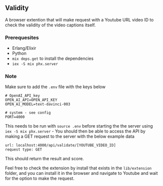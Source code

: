 ## Validity
A browser extention that will make request with a Youtube URL video ID to check the validity of the video captions itself.

### Prerequesites
- Erlang/Elixir
- Python
- `mix deps.get` to install the dependencies
- `iex -S mix phx.server`

### Note
Make sure to add the `.env` file with the keys below

```
# OpenAI_API_key
OPEN_AI_API=OPEN_API_KEY
OPEN_AI_MODEL=text-davinci-003

# system - see config
PORT=4000
```

This needs to be run with `source .env` before starting the the server using `iex -S mix phx.server` - You should then be able to access the API by making a GET request to the server with the below example data

```
url: localhost:4000/api/validate/[YOUTUBE_VIDEO_ID]
request type: GET
``` 

This should return the result and score.

Feel free to check the extension by install that exists in the `lib/extension` folder, and you can install it in the browser and navigate to Youtube and wait for the option to make the request.
